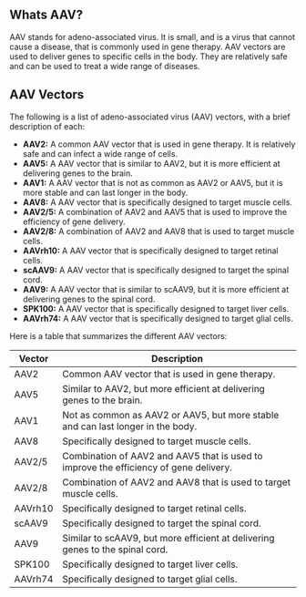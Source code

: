 ## Whats AAV?
AAV stands for adeno-associated virus. It is small, and is a virus that cannot cause a disease, that is commonly used in gene therapy. AAV vectors are used to deliver genes to specific cells in the body. They are relatively safe and can be used to treat a wide range of diseases.

## AAV Vectors

The following is a list of adeno-associated virus (AAV) vectors, with a brief description of each:

* **AAV2:** A common AAV vector that is used in gene therapy. It is relatively safe and can infect a wide range of cells.
* **AAV5:** A AAV vector that is similar to AAV2, but it is more efficient at delivering genes to the brain.
* **AAV1:** A AAV vector that is not as common as AAV2 or AAV5, but it is more stable and can last longer in the body.
* **AAV8:** A AAV vector that is specifically designed to target muscle cells.
* **AAV2/5:** A combination of AAV2 and AAV5 that is used to improve the efficiency of gene delivery.
* **AAV2/8:** A combination of AAV2 and AAV8 that is used to target muscle cells.
* **AAVrh10:** A AAV vector that is specifically designed to target retinal cells.
* **scAAV9:** A AAV vector that is specifically designed to target the spinal cord.
* **AAV9:** A AAV vector that is similar to scAAV9, but it is more efficient at delivering genes to the spinal cord.
* **SPK100:** A AAV vector that is specifically designed to target liver cells.
* **AAVrh74:** A AAV vector that is specifically designed to target glial cells.

Here is a table that summarizes the different AAV vectors:

| Vector | Description |
|---|---|
| AAV2 | Common AAV vector that is used in gene therapy. |
| AAV5 | Similar to AAV2, but more efficient at delivering genes to the brain. |
| AAV1 | Not as common as AAV2 or AAV5, but more stable and can last longer in the body. |
| AAV8 | Specifically designed to target muscle cells. |
| AAV2/5 | Combination of AAV2 and AAV5 that is used to improve the efficiency of gene delivery. |
| AAV2/8 | Combination of AAV2 and AAV8 that is used to target muscle cells. |
| AAVrh10 | Specifically designed to target retinal cells. |
| scAAV9 | Specifically designed to target the spinal cord. |
| AAV9 | Similar to scAAV9, but more efficient at delivering genes to the spinal cord. |
| SPK100 | Specifically designed to target liver cells. |
| AAVrh74 | Specifically designed to target glial cells. |